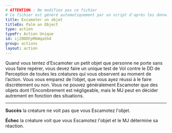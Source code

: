 ```yaml
---
# ATTENTION : Ne modifiez pas ce fichier
# Ce fichier est généré automatiquement par un script d'après les données du module Foundry VTT officiel et de sa traduction
title: Escamoter un objet
titleEn: Palm an Object
type: action
typeFr: Action Unique
id: ijZ0DDFpMkWqaShd
group: actions
layout: action
---
```

Quand vous tentez d’Escamoter un petit objet que personne ne porte sans vous faire repérer, vous devez faire un unique test de Vol contre le DD de Perception de toutes les créatures qui vous observent au moment de l’action. Vous vous emparez de l’objet, que vous ayez réussi à le faire discrètement ou non. Vous ne pouvez généralement Escamoter que des objets dont l’Encombrement est négligeable, mais le MJ peut en décider autrement en fonction des situations.

----

**Succès** la créature ne voit pas que vous Escamotez l'objet.

**Échec** la créature voit que vous Escamotez l'objet et le MJ détermine sa réaction.


